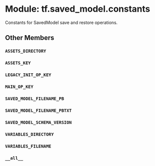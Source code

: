 <div itemscope itemtype="http://developers.google.com/ReferenceObject">
<meta itemprop="name" content="tf.saved_model.constants" />
<meta itemprop="path" content="Stable" />
<meta itemprop="property" content="ASSETS_DIRECTORY"/>
<meta itemprop="property" content="ASSETS_KEY"/>
<meta itemprop="property" content="LEGACY_INIT_OP_KEY"/>
<meta itemprop="property" content="MAIN_OP_KEY"/>
<meta itemprop="property" content="SAVED_MODEL_FILENAME_PB"/>
<meta itemprop="property" content="SAVED_MODEL_FILENAME_PBTXT"/>
<meta itemprop="property" content="SAVED_MODEL_SCHEMA_VERSION"/>
<meta itemprop="property" content="VARIABLES_DIRECTORY"/>
<meta itemprop="property" content="VARIABLES_FILENAME"/>
<meta itemprop="property" content="__all__"/>
</div>

# Module: tf.saved_model.constants

Constants for SavedModel save and restore operations.

## Other Members

<h3 id="ASSETS_DIRECTORY"><code>ASSETS_DIRECTORY</code></h3>

<h3 id="ASSETS_KEY"><code>ASSETS_KEY</code></h3>

<h3 id="LEGACY_INIT_OP_KEY"><code>LEGACY_INIT_OP_KEY</code></h3>

<h3 id="MAIN_OP_KEY"><code>MAIN_OP_KEY</code></h3>

<h3 id="SAVED_MODEL_FILENAME_PB"><code>SAVED_MODEL_FILENAME_PB</code></h3>

<h3 id="SAVED_MODEL_FILENAME_PBTXT"><code>SAVED_MODEL_FILENAME_PBTXT</code></h3>

<h3 id="SAVED_MODEL_SCHEMA_VERSION"><code>SAVED_MODEL_SCHEMA_VERSION</code></h3>

<h3 id="VARIABLES_DIRECTORY"><code>VARIABLES_DIRECTORY</code></h3>

<h3 id="VARIABLES_FILENAME"><code>VARIABLES_FILENAME</code></h3>

<h3 id="__all__"><code>__all__</code></h3>

